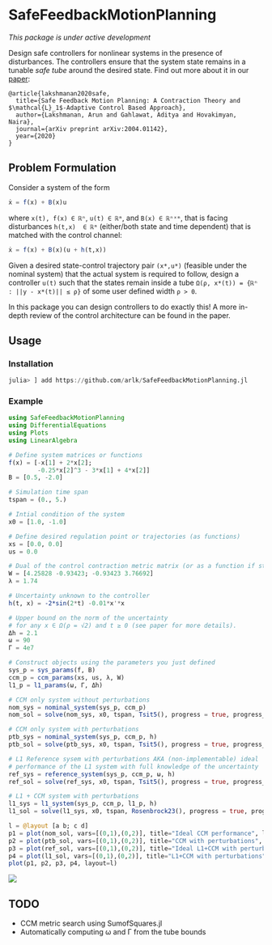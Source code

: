 # SafeFeedbackMotionPlanning

*This package is under active development*

Design safe controllers for nonlinear systems in the presence of disturbances. The controllers ensure that the system state remains in a tunable *safe tube* around the desired state. Find out more about it in our [paper](https://github.com/arlk/SafeFeedbackMotionPlanning/blob/master/arxiv.pdf):
```
@article{lakshmanan2020safe,
  title={Safe Feedback Motion Planning: A Contraction Theory and $\mathcal{L}_1$-Adaptive Control Based Approach},
  author={Lakshmanan, Arun and Gahlawat, Aditya and Hovakimyan, Naira},
  journal={arXiv preprint arXiv:2004.01142},
  year={2020}
}
```
## Problem Formulation
Consider a system of the form
```julia
ẋ = f(x) + B(x)u
```
where `x(t), f(x) ∈ ℝⁿ`, `u(t) ∈ ℝᵐ`, and `B(x) ∈ ℝⁿˣᵐ`, that is facing disturbances `h(t,x)  ∈ ℝᵐ` (either/both state and time dependent) that is matched with the control channel:
```julia
ẋ = f(x) + B(x)(u + h(t,x))
```
Given a desired state-control trajectory pair `(x*,u*)` (feasible under the nominal system) that the actual system is required to follow, design a controller `u(t)` such that the states remain inside a tube `Ω(ρ, x*(t)) = {ℝⁿ : ||y - x*(t)|| ≤ ρ}` of some user defined width `ρ > 0`.

In this package you can design controllers to do exactly this! A more in-depth review of the control architecture can be found in the paper.

## Usage

### Installation

```julia
julia> ] add https://github.com/arlk/SafeFeedbackMotionPlanning.jl
```

### Example

```julia
using SafeFeedbackMotionPlanning
using DifferentialEquations
using Plots
using LinearAlgebra

# Define system matrices or functions
f(x) = [-x[1] + 2*x[2];
        -0.25*x[2]^3 - 3*x[1] + 4*x[2]]
B = [0.5, -2.0]

# Simulation time span
tspan = (0., 5.)

# Intial condition of the system
x0 = [1.0, -1.0]

# Define desired regulation point or trajectories (as functions)
xs = [0.0, 0.0]
us = 0.0

# Dual of the control contraction metric matrix (or as a function if state-dependent)
W = [4.25828 -0.93423; -0.93423 3.76692]
λ = 1.74

# Uncertainty unknown to the controller
h(t, x) = -2*sin(2*t) -0.01*x'*x

# Upper bound on the norm of the uncertainty
# for any x ∈ Ω(ρ = √2) and t ≥ 0 (see paper for more details).
Δh = 2.1
ω = 90
Γ = 4e7

# Construct objects using the parameters you just defined
sys_p = sys_params(f, B)
ccm_p = ccm_params(xs, us, λ, W)
l1_p = l1_params(ω, Γ, Δh)

# CCM only system without perturbations
nom_sys = nominal_system(sys_p, ccm_p)
nom_sol = solve(nom_sys, x0, tspan, Tsit5(), progress = true, progress_steps = 1)

# CCM only system with perturbations
ptb_sys = nominal_system(sys_p, ccm_p, h)
ptb_sol = solve(ptb_sys, x0, tspan, Tsit5(), progress = true, progress_steps = 1)

# L1 Reference sysem with perturbations AKA (non-implementable) ideal
# performance of the L1 system with full knowledge of the uncertainty
ref_sys = reference_system(sys_p, ccm_p, ω, h)
ref_sol = solve(ref_sys, x0, tspan, Tsit5(), progress = true, progress_steps = 1)

# L1 + CCM system with perturbations
l1_sys = l1_system(sys_p, ccm_p, l1_p, h)
l1_sol = solve(l1_sys, x0, tspan, Rosenbrock23(), progress = true, progress_steps = 1, saveat = 0.01)

l = @layout [a b; c d]
p1 = plot(nom_sol, vars=[(0,1),(0,2)], title="Ideal CCM performance", legend=:none)
p2 = plot(ptb_sol, vars=[(0,1),(0,2)], title="CCM with perturbations", legend=:none)
p3 = plot(ref_sol, vars=[(0,1),(0,2)], title="Ideal L1+CCM with perturbations\n (non-implementable)", legend=:none)
p4 = plot(l1_sol, vars=[(0,1),(0,2)], title="L1+CCM with perturbations", legend=:none)
plot(p1, p2, p3, p4, layout=l)
```

![](https://github.com/arlk/SafeFeedbackMotionPlanning.jl/raw/master/examples/readme_ex.png)

## TODO
 - CCM metric search using SumofSquares.jl
 - Automatically computing ω and Γ from the tube bounds
